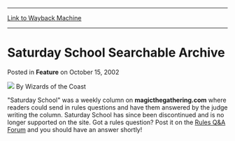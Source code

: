 
---
[Link to Wayback Machine](https://web.archive.org/web/20210501043209/https://magic.wizards.com/en/articles/archive/feature/saturday-school-searchable-archive-2002-10-15)

[_metadata_:author]:- "Wizards of the Coast"
[_metadata_:description]:- "`Saturday School` was a weekly column on magicthegathering.com where readers could send in rules questions and have them answered by the judge writing the column. Saturday School has since been discontinued and is no longer supported on the site. Got a rules question? Post it on the Rules Q&A Forum and you should have an answer shortly!"
[_metadata_:generator]:- "Drupal 7 (http://drupal.org)"
[_metadata_:publish_date]:- "2002-10-15"
[_metadata_:title]:- "Saturday School Searchable Archive"
[_metadata_:wayback_capture_timestamp]:- "2021-05-01 04:32:09+00:00"
[_metadata_:wayback_raw_url]:- "https://web.archive.org/web/20210501043209id_/https://magic.wizards.com/en/articles/archive/feature/saturday-school-searchable-archive-2002-10-15"
[_metadata_:wayback_url]:- "https://magic.wizards.com/en/articles/archive/feature/saturday-school-searchable-archive-2002-10-15"
---


Saturday School Searchable Archive
==================================



 Posted in **Feature**
 on October 15, 2002 






![](https://media.magic.wizards.com/styles/auth_small/public/images/person/wizards_author.jpg)
By Wizards of the Coast











"Saturday School" was a weekly column on **magicthegathering.com** where readers could send in rules questions and have them answered by the judge writing the column. Saturday School has since been discontinued and is no longer supported on the site. Got a rules question? Post it on the [Rules Q&A Forum](http://forums.gleemax.com/forumdisplay.php?s=&forumid=154) and you should have an answer shortly! 







